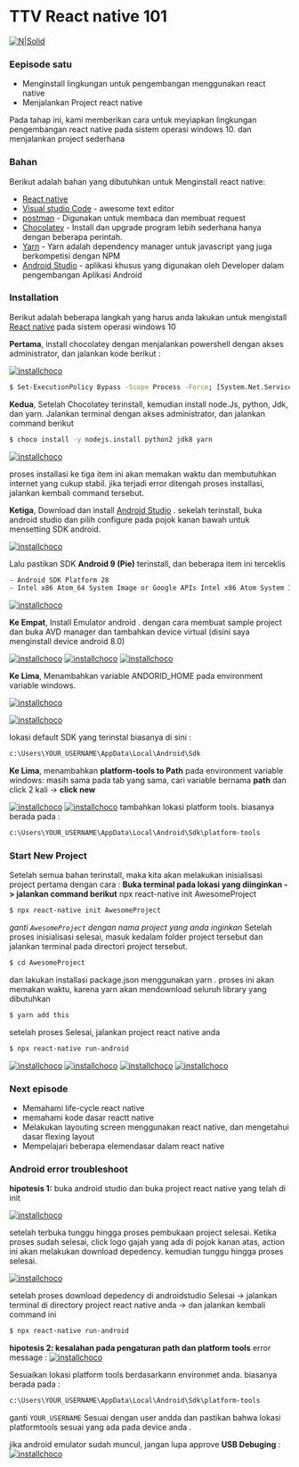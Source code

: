 # TTV React native 101

[![N|Solid](https://www.manhattanmobile.com/wp-content/uploads/2018/08/react-native-workshop.jpg)](https://nodesource.com/products/nsolid)



### Eepisode satu

  - Menginstall lingkungan untuk pengembangan menggunakan react native
  - Menjalankan Project react native

Pada tahap ini, kami memberikan cara untuk meyiapkan lingkungan pengembangan react native pada sistem operasi windows 10. dan menjalankan project sederhana

### Bahan

Berikut adalah bahan yang dibutuhkan untuk Menginstall react native:

* [React native](https://reactnative.dev/)
* [Visual studio Code](https://code.visualstudio.com/) - awesome  text editor
* [postman](https://www.postman.com/downloads/) - Digunakan untuk membaca dan membuat request 
* [Chocolatey](https://chocolatey.org/) -  Install dan upgrade program lebih sederhana hanya dengan beberapa perintah.
* [Yarn](https://classic.yarnpkg.com/en/) - Yarn adalah dependency manager untuk javascript yang juga berkompetisi dengan NPM
* [Android Studio](https://developer.android.com/studio/?gclid=CjwKCAjw8MD7BRArEiwAGZsrBYMAhEWXwKwhqS9XqcRUGJ9zxFWKZrwLuNDtRxUnOg3wd8cLma3tMxoC8ioQAvD_BwE&gclsrc=aw.ds) - aplikasi khusus yang digunakan oleh Developer dalam pengembangan Aplikasi Android


### Installation

Berikut adalah beberapa langkah yang harus anda lakukan untuk mengistall [React native](https://reactnative.dev/docs/0.61/getting-started) pada sistem operasi windows 10

__Pertama__, install chocolatey dengan menjalankan powershell dengan akses administrator, dan jalankan kode berikut :

[![installchoco](https://i.ibb.co/26ZNM2m/Chocolatey-install.png)](https://nodesource.com/products/nsolid)
```sh
$ Set-ExecutionPolicy Bypass -Scope Process -Force; [System.Net.ServicePointManager]::SecurityProtocol = [System.Net.ServicePointManager]::SecurityProtocol -bor 3072; iex ((New-Object System.Net.WebClient).DownloadString('https://chocolatey.org/install.ps1'))

```

**Kedua**, Setelah Chocolatey terinstall, kemudian install node.Js, python, Jdk, dan yarn.
Jalankan terminal dengan akses administrator, dan jalankan command berikut

```sh
$ choco install -y nodejs.install python2 jdk8 yarn
```
[![installchoco](https://i.ibb.co/q1Yqbf6/chocolatey-jdk.png)](https://nodesource.com/products/nsolid)

proses installasi ke tiga item ini akan memakan waktu dan membutuhkan internet yang cukup stabil. jika terjadi error ditengah proses installasi, jalankan kembali command tersebut.


**Ketiga**, Download dan install [Android Studio](https://developer.android.com/studio) . sekelah terinstall, buka android studio dan pilih configure pada pojok kanan bawah untuk mensetting SDK android. 

[![installchoco](https://i.ibb.co/w7Njdzg/ads-1.png)](https://nodesource.com/products/nsolid)

Lalu pastikan SDK __Android 9 (Pie)__ terinstall, dan beberapa item ini terceklis

```sh
- Android SDK Platform 28
- Intel x86 Atom_64 System Image or Google APIs Intel x86 Atom System Image
```
[![installchoco](https://i.ibb.co/mcfLH5M/android-install.png)](https://nodesource.com/products/nsolid)


**Ke Empat**, Install Emulator android . dengan cara membuat sample project dan buka AVD manager dan tambahkan device virtual (disini saya menginstall device android 8.0)

[![installchoco](https://i.ibb.co/DbDG41v/AVD1.png)](https://nodesource.com/products/nsolid)
[![installchoco](https://i.ibb.co/d0Cy1kc/AVD2.png)](https://nodesource.com/products/nsolid)
[![installchoco](https://i.ibb.co/GdNqznx/AVD3.png)](https://nodesource.com/products/nsolid)


**Ke Lima**, Menambahkan variable ANDORID_HOME pada environment variable windows. 


[![installchoco](https://i.ibb.co/HpDSKLk/env.png)](https://nodesource.com/products/nsolid)

[![installchoco](https://reactnative.dev/docs/assets/GettingStartedAndroidEnvironmentVariableANDROID_HOME.png)](https://nodesource.com/products/nsolid)

lokasi default SDK yang terinstal biasanya di sini :
```sh
c:\Users\YOUR_USERNAME\AppData\Local\Android\Sdk
```


**Ke Lima**, menambahkan __platform-tools to Path__ pada environment variable windows:
masih sama pada tab yang sama, cari variable bernama __path__ dan click 2 kali -> __click new__

[![installchoco](https://i.ibb.co/ZKXjm7s/path1.png)](https://nodesource.com/products/nsolid)
[![installchoco](https://i.ibb.co/SwpqwTc/path2.png)](https://nodesource.com/products/nsolid)
tambahkan lokasi platform tools. biasanya berada pada  :
```sh
c:\Users\YOUR_USERNAME\AppData\Local\Android\Sdk\platform-tools
```

### Start New Project 
Setelah semua bahan terinstall, maka kita akan melakukan inisialisasi project pertama dengan cara : __Buka terminal pada lokasi yang diinginkan -> jalankan command berikut__
npx react-native init AwesomeProject


```sh
$ npx react-native init AwesomeProject
```
*ganti `AwesomeProject` dengan nama project yang anda inginkan*
Setelah proses inisialisasi selesai, masuk kedalam folder project tersebut dan jalankan terminal pada directori project tersebut. 

```sh
$ cd AwesomeProject
```
dan lakukan installasi package.json menggunakan yarn . proses ini akan memakan waktu, karena yarn akan mendownload seluruh library yang dibutuhkan

```sh
$ yarn add this
```
setelah proses Selesai, jalankan project react native anda

```sh
$ npx react-native run-android
```

[![installchoco](https://i.ibb.co/QHRMphf/init1.png)](https://nodesource.com/products/nsolid)
[![installchoco](https://i.ibb.co/1rYvZqt/init2.png)](https://nodesource.com/products/nsolid)
[![installchoco](https://i.ibb.co/M87x1pQ/init3.png)](https://nodesource.com/products/nsolid)
[![installchoco](https://i.ibb.co/ZhGFjf6/init4.png)](https://nodesource.com/products/nsolid)


### Next episode
  - Memahami life-cycle react native
  - memahami kode dasar reactt native
  - Melakukan layouting screen menggunakan react native, dan mengetahui dasar flexing layout
  - Mempelajari beberapa elemendasar dalam react native


### Android error troubleshoot
__hipotesis 1:__ 
buka android studio dan buka project react native yang telah di init 

[![installchoco](https://i.ibb.co/LYsxw20/trbland1.png)](https://nodesource.com/products/nsolid)

setelah terbuka tunggu hingga proses pembukaan project selesai. Ketika proses sudah selesai, click logo gajah yang ada di pojok kanan atas, action ini akan melakukan download depedency. kemudian tunggu hingga proses selesai.

[![installchoco](https://i.ibb.co/516wvqM/trbland2.png)](https://nodesource.com/products/nsolid)

setelah proses download depedency di androidstudio Selesai -> jalankan terminal di directory project react native anda -> dan jalankan kembali command ini

```sh
$ npx react-native run-android
```
[//]: # (These are reference links used in the body of this note and get stripped out when the markdown processor does its job. There is no need to format nicely because it shouldn't be seen. Thanks SO - http://stackoverflow.com/questions/4823468/store-comments-in-markdown-syntax)

__hipotesis 2: kesalahan pada pengaturan path dan platform tools__ 
error message : 
[![installchoco](https://i.ibb.co/bd78pcj/error2.png)](https://nodesource.com/products/nsolid)

Sesuaikan lokasi platform tools berdasarkann environmet anda. biasanya berada pada  :
```sh
c:\Users\YOUR_USERNAME\AppData\Local\Android\Sdk\platform-tools
```
ganti `YOUR_USERNAME` Sesuai dengan user andda dan pastikan bahwa lokasi platformtools sesuai yang ada pada device anda .

jika android emulator sudah muncul, jangan lupa approve __USB Debuging__ :
[![installchoco](https://i.ibb.co/mTMr6cX/Emulator1.png)](https://nodesource.com/products/nsolid)


   [dill]: <https://github.com/joemccann/dillinger>
   [git-repo-url]: <https://github.com/joemccann/dillinger.git>
   [john gruber]: <http://daringfireball.net>
   [df1]: <http://daringfireball.net/projects/markdown/>
   [markdown-it]: <https://github.com/markdown-it/markdown-it>
   [Ace Editor]: <http://ace.ajax.org>
   [node.js]: <http://nodejs.org>
   [Twitter Bootstrap]: <http://twitter.github.com/bootstrap/>
   [jQuery]: <http://jquery.com>
   [@tjholowaychuk]: <http://twitter.com/tjholowaychuk>
   [express]: <http://expressjs.com>
   [AngularJS]: <http://angularjs.org>
   [Gulp]: <http://gulpjs.com>

   [PlDb]: <https://github.com/joemccann/dillinger/tree/master/plugins/dropbox/README.md>
   [PlGh]: <https://github.com/joemccann/dillinger/tree/master/plugins/github/README.md>
   [PlGd]: <https://github.com/joemccann/dillinger/tree/master/plugins/googledrive/README.md>
   [PlOd]: <https://github.com/joemccann/dillinger/tree/master/plugins/onedrive/README.md>
   [PlMe]: <https://github.com/joemccann/dillinger/tree/master/plugins/medium/README.md>
   [PlGa]: <https://github.com/RahulHP/dillinger/blob/master/plugins/googleanalytics/README.md>
